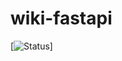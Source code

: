 # wiki-fastapi

[![Status](https://github.com/d1r22fgh/wiki-fastapi/actions/workflows/devops.yml/badge.svg)]
